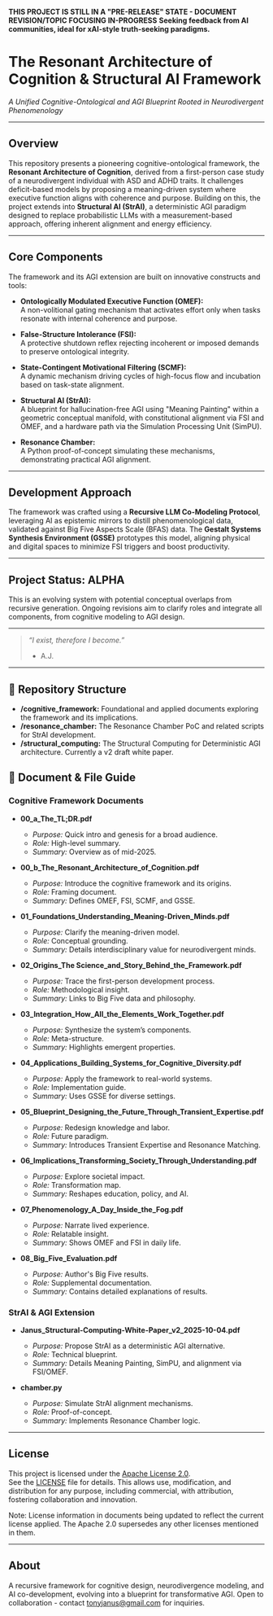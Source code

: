 **THIS PROJECT IS STILL IN A "PRE-RELEASE" STATE - DOCUMENT REVISION/TOPIC FOCUSING IN-PROGRESS**
**Seeking feedback from AI communities, ideal for xAI-style truth-seeking paradigms.**

# The Resonant Architecture of Cognition & Structural AI Framework
*A Unified Cognitive-Ontological and AGI Blueprint Rooted in Neurodivergent Phenomenology*

---

## Overview

This repository presents a pioneering cognitive-ontological framework, the **Resonant Architecture of Cognition**, derived from a first-person case study of a neurodivergent individual with ASD and ADHD traits. It challenges deficit-based models by proposing a meaning-driven system where executive function aligns with coherence and purpose. Building on this, the project extends into **Structural AI (StrAI)**, a deterministic AGI paradigm designed to replace probabilistic LLMs with a measurement-based approach, offering inherent alignment and energy efficiency.

---

## Core Components

The framework and its AGI extension are built on innovative constructs and tools:

- **Ontologically Modulated Executive Function (OMEF):**  
  A non-volitional gating mechanism that activates effort only when tasks resonate with internal coherence and purpose.

- **False-Structure Intolerance (FSI):**  
  A protective shutdown reflex rejecting incoherent or imposed demands to preserve ontological integrity.

- **State-Contingent Motivational Filtering (SCMF):**  
  A dynamic mechanism driving cycles of high-focus flow and incubation based on task-state alignment.

- **Structural AI (StrAI):**  
  A blueprint for hallucination-free AGI using "Meaning Painting" within a geometric conceptual manifold, with constitutional alignment via FSI and OMEF, and a hardware path via the Simulation Processing Unit (SimPU).

- **Resonance Chamber:**  
  A Python proof-of-concept simulating these mechanisms, demonstrating practical AGI alignment.

---

## Development Approach

The framework was crafted using a **Recursive LLM Co-Modeling Protocol**, leveraging AI as epistemic mirrors to distill phenomenological data, validated against Big Five Aspects Scale (BFAS) data. The **Gestalt Systems Synthesis Environment (GSSE)** prototypes this model, aligning physical and digital spaces to minimize FSI triggers and boost productivity.

---

## Project Status: **ALPHA**

This is an evolving system with potential conceptual overlaps from recursive generation. Ongoing revisions aim to clarify roles and integrate all components, from cognitive modeling to AGI design.

---

> *“I exist, therefore I become.”*  
> - A.J.

---

## 📁 Repository Structure

- **/cognitive_framework:** Foundational and applied documents exploring the framework and its implications.
- **/resonance_chamber:** The Resonance Chamber PoC and related scripts for StrAI development.
- **/structural_computing:** The Structural Computing for Deterministic AGI architecture. Currently a v2 draft white paper.

## 📘 Document & File Guide

### Cognitive Framework Documents

- **00_a_The_TL;DR.pdf**  
  - *Purpose:* Quick intro and genesis for a broad audience.  
  - *Role:* High-level summary.  
  - *Summary:* Overview as of mid-2025.

- **00_b_The_Resonant_Architecture_of_Cognition.pdf**  
  - *Purpose:* Introduce the cognitive framework and its origins.  
  - *Role:* Framing document.  
  - *Summary:* Defines OMEF, FSI, SCMF, and GSSE.

- **01_Foundations_Understanding_Meaning-Driven_Minds.pdf**  
  - *Purpose:* Clarify the meaning-driven model.  
  - *Role:* Conceptual grounding.  
  - *Summary:* Details interdisciplinary value for neurodivergent minds.

- **02_Origins_The Science_and_Story_Behind_the_Framework.pdf**  
  - *Purpose:* Trace the first-person development process.  
  - *Role:* Methodological insight.  
  - *Summary:* Links to Big Five data and philosophy.

- **03_Integration_How_All_the_Elements_Work_Together.pdf**  
  - *Purpose:* Synthesize the system’s components.  
  - *Role:* Meta-structure.  
  - *Summary:* Highlights emergent properties.

- **04_Applications_Building_Systems_for_Cognitive_Diversity.pdf**  
  - *Purpose:* Apply the framework to real-world systems.  
  - *Role:* Implementation guide.  
  - *Summary:* Uses GSSE for diverse settings.

- **05_Blueprint_Designing_the_Future_Through_Transient_Expertise.pdf**  
  - *Purpose:* Redesign knowledge and labor.  
  - *Role:* Future paradigm.  
  - *Summary:* Introduces Transient Expertise and Resonance Matching.

- **06_Implications_Transforming_Society_Through_Understanding.pdf**  
  - *Purpose:* Explore societal impact.  
  - *Role:* Transformation map.  
  - *Summary:* Reshapes education, policy, and AI.

- **07_Phenomenology_A_Day_Inside_the_Fog.pdf**  
  - *Purpose:* Narrate lived experience.  
  - *Role:* Relatable insight.  
  - *Summary:* Shows OMEF and FSI in daily life.

- **08_Big_Five_Evaluation.pdf**  
  - *Purpose:* Author's Big Five results.  
  - *Role:* Supplemental documentation.  
  - *Summary:* Contains detailed explanations of results.

### StrAI & AGI Extension

- **Janus_Structural-Computing-White-Paper_v2_2025-10-04.pdf**  
  - *Purpose:* Propose StrAI as a deterministic AGI alternative.  
  - *Role:* Technical blueprint.  
  - *Summary:* Details Meaning Painting, SimPU, and alignment via FSI/OMEF.

- **chamber.py**  
  - *Purpose:* Simulate StrAI alignment mechanisms.  
  - *Role:* Proof-of-concept.  
  - *Summary:* Implements Resonance Chamber logic.

---

## License

This project is licensed under the [Apache License 2.0](https://www.apache.org/licenses/LICENSE-2.0).  
See the [LICENSE](LICENSE) file for details. This allows use, modification, and distribution for any purpose, including commercial, with attribution, fostering collaboration and innovation.

Note: License information in documents being updated to reflect the current license applied. The Apache 2.0 supersedes any other licenses mentioned in them.

---

## About

A recursive framework for cognitive design, neurodivergence modeling, and AI co-development, evolving into a blueprint for transformative AGI. Open to collaboration - contact [tonyjanus@gmail.com](mailto:tonyjanus@gmail.com) for inquiries.